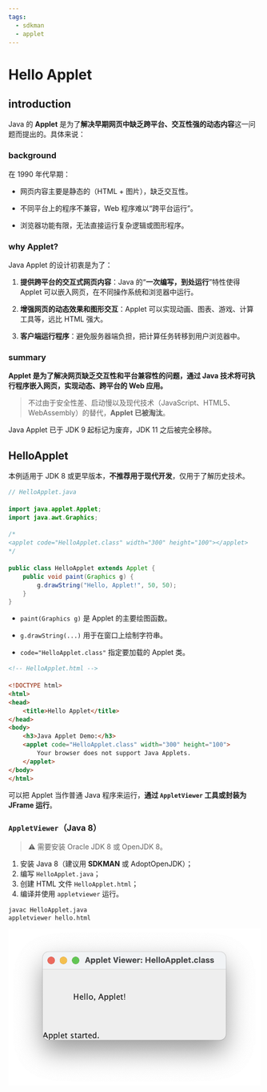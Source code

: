 ```yaml
---
tags:
  - sdkman
  - applet
---
```


# Hello Applet

## introduction

Java 的 **Applet** 是为了**解决早期网页中缺乏跨平台、交互性强的动态内容**这一问题而提出的。具体来说：

### background

在 1990 年代早期：

- 网页内容主要是静态的（HTML + 图片），缺乏交互性。
    
- 不同平台上的程序不兼容，Web 程序难以“跨平台运行”。
    
- 浏览器功能有限，无法直接运行复杂逻辑或图形程序。
    

### why Applet?

Java Applet 的设计初衷是为了：

1. **提供跨平台的交互式网页内容**：Java 的“**一次编写，到处运行**”特性使得 Applet 可以嵌入网页，在不同操作系统和浏览器中运行。
    
2. **增强网页的动态效果和图形交互**：Applet 可以实现动画、图表、游戏、计算工具等，远比 HTML 强大。
    
3. **客户端运行程序**：避免服务器端负担，把计算任务转移到用户浏览器中。
    

### summary

**Applet 是为了解决网页缺乏交互性和平台兼容性的问题，通过 Java 技术将可执行程序嵌入网页，实现动态、跨平台的 Web 应用。**

> 不过由于安全性差、启动慢以及现代技术（JavaScript、HTML5、WebAssembly）的替代，**Applet 已被淘汰**。

Java Applet 已于 JDK 9 起标记为废弃，JDK 11 之后被完全移除。

## HelloApplet

本例适用于 JDK 8 或更早版本，**不推荐用于现代开发**，仅用于了解历史技术。

```java
// HelloApplet.java

import java.applet.Applet;
import java.awt.Graphics;

/*
<applet code="HelloApplet.class" width="300" height="100"></applet>
*/

public class HelloApplet extends Applet {
	public void paint(Graphics g) {
		g.drawString("Hello, Applet!", 50, 50);
	}
}
```

- `paint(Graphics g)` 是 Applet 的主要绘图函数。
    
- `g.drawString(...)` 用于在窗口上绘制字符串。
    
- `code="HelloApplet.class"` 指定要加载的 Applet 类。


```html
<!-- HelloApplet.html -->

<!DOCTYPE html>
<html>
<head>
    <title>Hello Applet</title>
</head>
<body>
    <h3>Java Applet Demo:</h3>
    <applet code="HelloApplet.class" width="300" height="100">
        Your browser does not support Java Applets.
    </applet>
</body>
</html>
```

可以把 Applet 当作普通 Java 程序来运行，**通过 `AppletViewer` 工具或封装为 JFrame 运行**。

### `AppletViewer`（Java 8）

> ⚠️ 需要安装 Oracle JDK 8 或 OpenJDK 8。

1. 安装 Java 8（建议用 **SDKMAN** 或 AdoptOpenJDK）；
2. 编写 `HelloApplet.java`；
3. 创建 HTML 文件 `HelloApplet.html`；
4. 编译并使用 `appletviewer` 运行。

```shell
javac HelloApplet.java
appletviewer hello.html
```

![](assets/applet-result.png)

